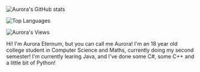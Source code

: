 ![Aurora's GitHub stats](https://github-readme-stats.vercel.app/api?username=AuroraEternum&&theme=dark&count_private=true&include_all_commits=true)

![Top Languages](https://github-readme-stats.vercel.app/api/top-langs/?username=AuroraEternum&&theme=dark&layout=compact)

<p> <img src="https://komarev.com/ghpvc/?username=AuroraEternum&color=1c1c1c" alt="Aurora's Views" />

Hi! I'm Aurora Eternum, but you can call me Aurora!
I'm an 18 year old college student in Computer Science and Maths, currently doing my second semester!
I'm currently learing Java, and I've done some C#, some C++ and a little bit of Python!
